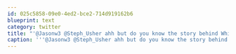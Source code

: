 ```yaml
---
id: 025c5858-09e0-4ed2-bce2-714d919162b6
blueprint: text
category: twitter
title: "'@Jasonw3 @Steph_Usher ahh but do you know the story behind White Coke? ow.ly/221k1o"
caption: '''@Jasonw3 @Steph_Usher ahh but do you know the story behind White Coke? <a href="http://ow.ly/221k1o" title="http://ow.ly/221k1o" class="link link_untco">ow.ly/221k1o</a>'
---
```

